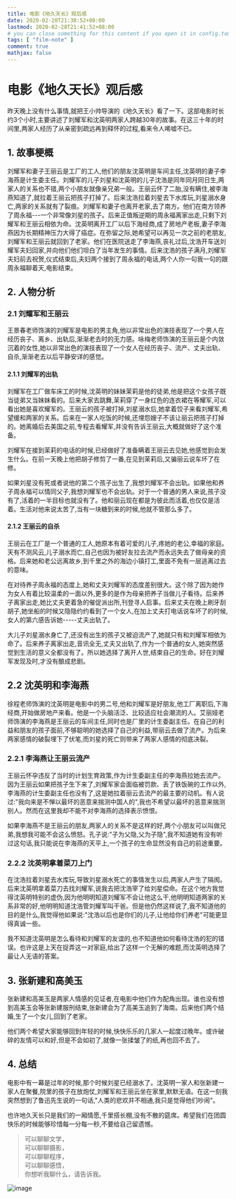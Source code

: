 ```yaml
---
title: 电影《地久天长》观后感
date: 2020-02-20T21:38:52+08:00
lastmod: 2020-02-28T21:41:52+08:00
# you can close something for this content if you open it in config.toml.
tags: [ "film-note" ] 
comment: true
mathjax: false
---
```


# 电影《地久天长》观后感

昨天晚上没有什么事情,就把王小帅导演的《地久天长》看了一下。这部电影时长约3个小时,主要讲述了刘耀军和沈英明两家人跨越30年的故事。在这三十年的时间里,两家人经历了从亲密到疏远再到释怀的过程,看来令人唏嘘不已。

## 1. 故事梗概

刘耀军和妻子王丽云是工厂的工人,他们的朋友沈英明是车间主任,沈英明的妻子李海燕是计生委主任。刘耀军的儿子刘星和沈英明的儿子沈浩是同年同月同日生,两家人的关系也不错,两个小朋友就像亲兄弟一般。王丽云怀了二胎,没有瞒住,被李海燕知道了,就拉着王丽云把孩子打掉了。后来沈浩拉着刘星去下水库玩,刘星溺水身亡,两家的关系就有了裂痕。刘耀军和妻子也离开老家,去了南方。他们在南方领养了周永福---一个非常像刘星的孩子。后来正值叛逆期的周永福离家出走,只剩下刘耀军和王丽云相依为命。沈英明离开工厂以后下海经商,成了房地产老板,妻子李海燕因为长期精神压力大得了癌症。在弥留之际,她希望可以再见一次之前的老朋友,刘耀军和王丽云就回到了老家。他们在医院送走了李海燕,丧礼过后,沈浩开车送刘耀军夫妇回家,并向他们他们坦白了当年发生的事情。后来沈浩的孩子满月,刘耀军夫妇前去祝贺,仪式结束后,夫妇两个接到了周永福的电话,两个人你一句我一句的跟周永福聊着天,电影结束。

## 2. 人物分析

### 2.1 刘耀军和王丽云

王景春老师饰演的刘耀军是电影的男主角,他以非常出色的演技表现了一个男人在经历丧子、离乡、出轨后,渐渐老去时的无力感。咏梅老师饰演的王丽云是个内敛沉着的女性,她以非常出色的演技表现了一个女人在经历丧子、流产、丈夫出轨、自杀,渐渐老去以后平静安详的感觉。

#### 2.1.1 刘耀军的出轨

刘耀军在工厂做车床工的时候,沈英明的妹妹茉莉是他的徒弟,他是把这个女孩子既当徒弟又当妹妹看的。后来大家去跳舞,茉莉穿了一身红色的连衣裙在等耀军,可以看出她是喜欢耀军的。王丽云的孩子被打掉,刘星溺水后,她拿着饺子来看刘耀军,希望缓和两家的关系。后来在一家人吃饭的时候,还埋怨嫂子不该让丽云把孩子打掉的。她离婚后去美国之前,专程去看耀军,并没有告诉王丽云,大概就做好了这个准备。

刘耀军在接到茉莉的电话的时候,已经做好了准备瞒着王丽云去见她,他感觉到会发生什么。在前一天晚上他把胡子修剪了一番,在见到茉莉后,又骗丽云说车坏了在修。

如果刘星没有死或者说他的第二个孩子出生了,我想刘耀军不会出轨。如果他和养子周永福可以情同父子,我想刘耀军也不会出轨。对于一个普通的男人来说,孩子没有了,活着的一半目标也就没有了。他和丽云现在都是为彼此而活着,也仅仅是活着。生活对他来说太苦了,当有一块糖到来的时候,他就不管那么多了。

#### 2.1.2 王丽云的自杀

王丽云在工厂是一个普通的工人,她原本有着可爱的儿子,疼她的老公,幸福的家庭。天有不测风云,儿子溺水而亡,自己也因为被好友拉去流产而永远失去了做母亲的资格。后来她和老公远离故乡,到千里之外的海边小镇打工,里面不免有一层逃离过去的意味。

在对待养子周永福的态度上,她和丈夫刘耀军的态度差别很大。这个除了因为她作为女人有着比较温柔的一面以外,更多的是作为母亲把养子当做儿子看待。后来养子离家出走,她比丈夫更着急的催促派出所,刊登寻人启事。后来丈夫在晚上刷牙刮胡子,她坐船的时候又隐隐约约看到了一个女人,在加上丈夫打电话说车坏了的时候,女人的第六感告诉她-----丈夫出轨了。

大儿子刘星溺水身亡了,还没有出生的孩子又被迫流产了,她就只有和刘耀军相依为命了。后来养子离家出走,音讯全无,丈夫又出轨了,作为一个普通的女人,她突然感觉到生活的意义全都没有了。所以她选择了离开人世,结束自己的生命。好在刘耀军发现及时,才没有酿成悲剧。

## 2.2 沈英明和李海燕

徐程老师饰演的沈英明是电影中的男二号,他和刘耀军是好朋友,他工厂离职后,下海经商,开始做房地产来看。他是一个头脑活泛、比较适应社会潮流的人。艾丽娅老师饰演的李海燕是王丽云的车间主任,同时也是厂里的计生委副主任。在自己的利益和朋友的孩子面前,不够聪明的她选择了自己的利益,带丽云去做了流产。为后来两家感情的破裂埋下了伏笔,而刘星的死亡则带来了两家人感情的彻底决裂。

### 2.2.1 李海燕让王丽云流产

王丽云怀孕违反了当时的计划生育政策,作为计生委副主任的李海燕拉她去流产。因为王丽云如果把孩子生下来了,刘耀军家会面临被罚款、丢了铁饭碗的工作以外,李海燕的计生委副主任也没有了,这是她拉着丽云去流产的最主要的动机。有人说过:"我向来是不惮以最坏的恶意来揣测中国人的",我也不希望以最坏的恶意来揣测别人。然而在这里我却不能不对李海燕的选择表示愤恨。

如果李海燕不是王丽云的朋友,两家人的关系不是这样的好,两个小朋友可以叫做兄弟,我想我可能不会这么愤怒。孔子说:"子为父隐,父为子隐",我不知道她有没有听过这句话,我只能说在李海燕的天平上,一个孩子的生命显然没有自己的前途重要。

### 2.2.2 沈英明拿着菜刀上门

在沈浩拉着刘星去水库玩,导致刘星溺水死亡的事情发生以后,两家人产生了隔阂。后来沈英明拿着菜刀去找刘耀军,说我去把沈浩宰了给刘星偿命。在这个地方我觉得沈英明特别的虚伪,因为他明明知道刘耀军不会让他这么干,他明明知道两家的关系非常的好,他明明知道沈浩管刘耀军叫干爸。但是他仍然这样说了,我不知道他的目的是什么,我觉得他如果说:"沈浩以后也是你们的儿子,让他给你们养老"可能更显得真诚一些。

我不知道沈英明是怎么看待和刘耀军的友谊的,也不知道他如何看待沈浩的犯的错误。也许这是上天在捉弄这一对家庭,给出了这样一个无解的难题,而沈英明选择了最让人无语的答案。

## 3. 张新建和高美玉

张新建和高美玉是两家人情感的见证者,在电影中他们作为配角出现。谁也没有想到高美玉会等张新建服刑结束,张新建会为了高美玉追到了海南。后来他们两个结婚,生了一个女儿,回到了老家。

他们两个希望大家能够回到年轻的时候,快快乐乐的几家人一起度过晚年。或许破碎的友情可以和好,但是不会如初了,就像一张揉皱了的纸,再也回不去了。

## 4. 总结

电影中有一幕是过年的时候,那个时候刘星已经溺水了。沈英明一家人和张新建一家人在聚餐,院里的孩子在放炮仗,刘耀军和王丽云坐在家里,默默无语。在这一刻我突然想到了鲁迅先生说的一句话,"人类的悲欢并不相通,我只是觉得他们吵闹"。

也许地久天长只是我们的一厢情愿,千里搭长棚,没有不散的筵席。希望我们在团圆快乐的时候能够珍惜每一分每一秒,不要给自己留遗憾。

> 可以聊聊文学，   
> 可以聊聊摄影，   
> 可以聊聊程序，   
> 可以聊聊感悟，   
> 你想听我聊什么，请告诉我。

![image](https://mmbiz.qpic.cn/mmbiz_jpg/IDHaWiaS8DJpDWaY4ZNTpQR4riciaVTEqPkpwGNwbmUxHUjv8licNxNlD9IEia7rCb8KYibdRWCiamYGRfetNW1CyqWTQ/0?wx_fmt=jpeg)